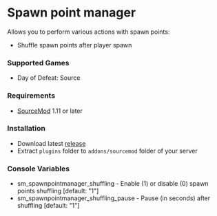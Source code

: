 # Spawn point manager

Allows you to perform various actions with spawn points:

* Shuffle spawn points after player spawn

### Supported Games

* Day of Defeat: Source

### Requirements

* [SourceMod](https://www.sourcemod.net) 1.11 or later

### Installation

* Download latest [release](https://github.com/dronelektron/spawn-point-manager/releases)
* Extract `plugins` folder to `addons/sourcemod` folder of your server

### Console Variables

* sm_spawnpointmanager_shuffling - Enable (1) or disable (0) spawn points shuffling [default: "1"]
* sm_spawnpointmanager_shuffling_pause - Pause (in seconds) after shuffling [default: "1"]

